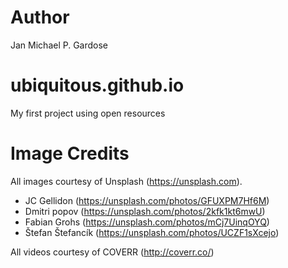 # Author
Jan Michael P. Gardose

# ubiquitous.github.io
My first project using open resources

# Image Credits
All images courtesy of Unsplash (https://unsplash.com).
- JC Gellidon (https://unsplash.com/photos/GFUXPM7Hf6M)
- Dmitri popov (https://unsplash.com/photos/2kfk1kt6mwU)
- Fabian Grohs (https://unsplash.com/photos/mCj7UinqOYQ)
- Štefan Štefancík (https://unsplash.com/photos/UCZF1sXcejo)

All videos courtesy of COVERR (http://coverr.co/)
